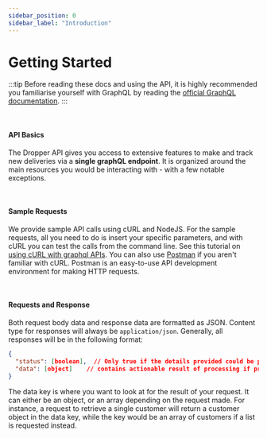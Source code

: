 ```yaml
---
sidebar_position: 0
sidebar_label: "Introduction"
---
```


# Getting Started

:::tip
Before reading these docs and using the API, it is highly recommended you familiarise yourself with GraphQL by reading the [official GraphQL documentation](http://graphql.org/learn/queries/).
:::

<br/>

#### API Basics
The Dropper API gives you access to extensive features to make and track new deliveries via a **single graphQL endpoint**. It is organized around the main resources you would be interacting with - with a few notable exceptions.

<br/>

#### Sample Requests
We provide sample API calls using cURL and NodeJS. For the sample requests, all you need to do is insert your specific parameters, and with cURL you can test the calls from the command line. See this tutorial on [using cURL with graphql APIs](https://www.maxivanov.io/make-graphql-requests-with-curl/). You can also use [Postman](https://learning.postman.com/docs/sending-requests/supported-api-frameworks/graphql/#using-postmans-built-in-support-for-graphql) if you aren't familiar with cURL. Postman is an easy-to-use API development environment for making HTTP requests.

<br/>

#### Requests and Response
Both request body data and response data are formatted as JSON. Content type for responses will always be `application/json`. Generally, all responses will be in the following format:

```json title="Response Format"
{
  "status": [boolean],  // Only true if the details provided could be processed and no error occured while processing
  "data": [object]    // contains actionable result of processing if present
}
```
The data key is where you want to look at for the result of your request. It can either be an object, or an array depending on the request made. For instance, a request to retrieve a single customer will return a customer object in the data key, while the key would be an array of customers if a list is requested instead.

